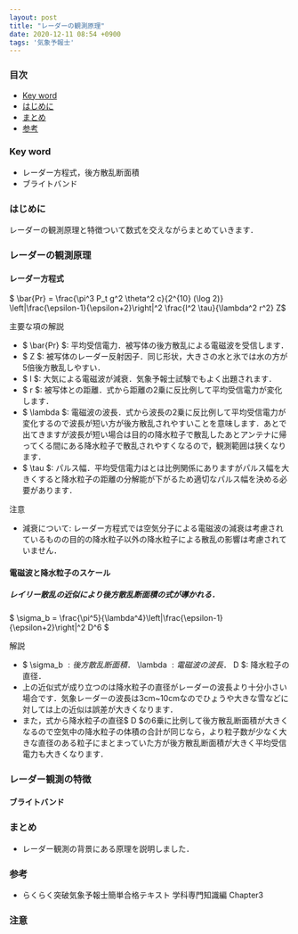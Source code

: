 ```yaml
---
layout: post
title: "レーダーの観測原理"
date: 2020-12-11 08:54 +0900
tags: '気象予報士'
---
```


### 目次
- [Key word](#key-word)
- [はじめに](#はじめに)
- [まとめ](#まとめ)
- [参考](#参考)

### Key word
- レーダー方程式，後方散乱断面積
- ブライトバンド

### はじめに
レーダーの観測原理と特徴ついて数式を交えながらまとめていきます．

### レーダーの観測原理
#### レーダー方程式
$ \bar{Pr} = \frac{\pi^3 P_t g^2 \theta^2 c}{2^{10} (\log 2)} \left|\frac{\epsilon-1}{\epsilon+2}\right|^2 \frac{l^2 \tau}{\lambda^2 r^2} Z$

主要な項の解説
- $ \bar{Pr} $: 平均受信電力．被写体の後方散乱による電磁波を受信します．
- $ Z $: 被写体のレーダー反射因子．同じ形状，大きさの水と氷では水の方が5倍後方散乱しやすい．
- $ l $: 大気による電磁波が減衰．気象予報士試験でもよく出題されます．
- $ r $: 被写体との距離．式から距離の2乗に反比例して平均受信電力が変化します．
- $ \lambda $: 電磁波の波長．式から波長の2乗に反比例して平均受信電力が変化するので波長が短い方が後方散乱されやすいことを意味します．あとで出てきますが波長が短い場合は目的の降水粒子で散乱したあとアンテナに帰ってくる間にある降水粒子で散乱されやすくなるので，観測範囲は狭くなります．
- $ \tau $: パルス幅．平均受信電力はとは比例関係にありますがパルス幅を大きくすると降水粒子の距離の分解能が下がるため適切なパルス幅を決める必要があります．

注意
- 減衰について: レーダー方程式では空気分子による電磁波の減衰は考慮されているものの目的の降水粒子以外の降水粒子による散乱の影響は考慮されていません．

#### 電磁波と降水粒子のスケール
##### レイリー散乱の近似により後方散乱断面積の式が導かれる．
$ \sigma_b = \frac{\pi^5}{\lambda^4}\left|\frac{\epsilon-1}{\epsilon+2}\right|^2 D^6 $

解説
- $ \sigma_b $: 後方散乱断面積．$ \lambda $: 電磁波の波長．$ D $: 降水粒子の直径．
- 上の近似式が成り立つのは降水粒子の直径がレーダーの波長より十分小さい場合です．気象レーダーの波長は3cm~10cmなのでひょうや大きな雪などに対しては上の近似は誤差が大きくなります．
- また，式から降水粒子の直径$ D $の6乗に比例して後方散乱断面積が大きくなるので空気中の降水粒子の体積の合計が同じなら，より粒子数が少なく大きな直径のある粒子にまとまっていた方が後方散乱断面積が大きく平均受信電力も大きくなります．

### レーダー観測の特徴

#### ブライトバンド



### まとめ
- レーダー観測の背景にある原理を説明しました．

### 参考
- らくらく突破気象予報士簡単合格テキスト 学科専門知識編 Chapter3

### 注意